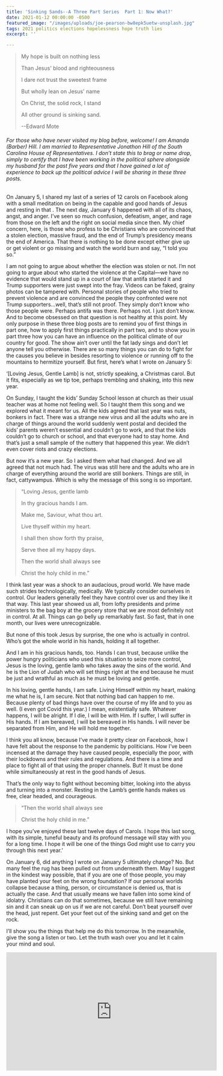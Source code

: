 ```yaml
---
title: 'Sinking Sands--A Three Part Series  Part 1: Now What?'
date: 2021-01-12 00:00:00 -0500
featured_image: "/images/uploads/joe-pearson-bw8epk5uetw-unsplash.jpg"
tags: 2021 politics elections hopelessness hope truth lies
excerpt: ''

---
```

> My hope is built on nothing less 
>
> Than Jesus' blood and righteousness
>
> I dare not trust the sweetest frame
>
> But wholly lean on Jesus' name
>
> On Christ, the solid rock, I stand
>
> All other ground is sinking sand.
>
> \--Edward Mote

###### For those who have never visited my blog before, welcome! I am Amanda (Barber) Hill. I am married to Representative Jonathon Hill of the South Carolina House of Representatives. I don’t state this to brag or name drop, simply to certify that I have been working in the political sphere alongside my husband for the past five years and that I have gained a lot of experience to back up the political advice I will be sharing in these three posts.

On January 5, I shared my last of a series of 12 carols on Facebook along with a small meditation on being in the capable and good hands of Jesus and resting in that . The next day, January 6 happened with all of its chaos, angst, and anger. I’ve seen so much confusion, defeatism, anger, and rage from those on the left and the right on social media since then. My chief concern, here, is those who profess to be Christians who are convinced that a stolen election, massive fraud, and the end of Trump’s presidency means the end of America. That there is nothing to be done except either give up or get violent or go missing and watch the world burn and say, “I told you so.”

I am not going to argue about whether the election was stolen or not. I’m not going to argue about who started the violence at the Capital—we have no evidence that would stand up in a court of law that antifa started it and Trump supporters were just swept into the fray. Videos can be faked, grainy photos can be tampered with. Personal stories of people who tried to prevent violence and are convinced the people they confronted were not Trump supporters…well, that’s still not proof. They simply don’t know who those people were. Perhaps antifa was there. Perhaps not. I just don’t know. And to become obsessed on that question is not healthy at this point. My only purpose in these three blog posts are to remind you of first things in part one, how to apply first things practically in part two, and to show you in part three how you can have an influence on the political climate of our country for good. The show ain’t over until the fat lady sings and don’t let anyone tell you otherwise. There are so many things you can do to fight for the causes you believe in besides resorting to violence or running off to the mountains to hermitize yourself. But first, here’s what I wrote on January 5:

‘\[Loving Jesus, Gentle Lamb\] is not, strictly speaking, a Christmas carol. But it fits, especially as we tip toe, perhaps trembling and shaking, into this new year.

On Sunday, I taught the kids’ Sunday School lesson at church as their usual teacher was at home not feeling well. So I taught them this song and we explored what it meant for us. All the kids agreed that last year was nuts, bonkers in fact. There was a strange new virus and all the adults who are in charge of things around the world suddenly went postal and decided the kids’ parents weren’t essential and couldn’t go to work, and that the kids couldn’t go to church or school, and that everyone had to stay home. And that’s just a small sample of the nuttery that happened this year. We didn’t even cover riots and crazy elections.

But now it’s a new year. So I asked them what had changed. And we all agreed that not much had. The virus was still here and the adults who are in charge of everything around the world are still bonkers. Things are still, in fact, cattywampus. Which is why the message of this song is so important.

> “Loving Jesus, gentle lamb
>
> In thy gracious hands I am.
>
> Make me, Saviour, what thou art.
>
> Live thyself within my heart.
>
> I shall then show forth thy praise,
>
> Serve thee all my happy days.
>
> Then the world shall always see
>
> Christ the holy child in me.”

I think last year was a shock to an audacious, proud world. We have made such strides technologically, medically. We typically consider ourselves in control. Our leaders generally feel they have control over us and they like it that way. This last year showed us all, from lofty presidents and prime ministers to the bag boy at the grocery store that we are most definitely not in control. At all. Things can go belly up remarkably fast. So fast, that in one month, our lives were unrecognizable.

But none of this took Jesus by surprise, the one who is actually in control. Who’s got the whole world in his hands, holding it all together.

And I am in his gracious hands, too. Hands I can trust, because unlike the power hungry politicians who used this situation to seize more control, Jesus is the loving, gentle lamb who takes away the sins of the world. And he is the Lion of Judah who will set things right at the end because he must be just and wrathful as much as he must be loving and gentle.

In his loving, gentle hands, I am safe. Living Himself within my heart, making me what he is, I am secure. Not that nothing bad can happen to me. Because plenty of bad things have over the course of my life and to you as well. (I even got Covid this year.) I mean, existentially safe. Whatever happens, I will be alright. If I die, I will be with Him. If I suffer, I will suffer in His hands. If I am bereaved, I will be bereaved in His hands. I will never be separated from Him, and He will hold me together.

I think you all know, because I’ve made it pretty clear on Facebook, how I have felt about the response to the pandemic by politicians. How I’ve been incensed at the damage they have caused people, especially the poor, with their lockdowns and their rules and regulations. And there is a time and place to fight all of that using the proper channels. But! It must be done while simultaneously at rest in the good hands of Jesus.

That’s the only way to fight without becoming bitter, looking into the abyss and turning into a monster. Resting in the Lamb’s gentle hands makes us free, clear headed, and courageous.

> “Then the world shall always see
>
> Christ the holy child in me.”

I hope you’ve enjoyed these last twelve days of Carols. I hope this last song, with its simple, tuneful beauty and its profound message will stay with you for a long time. I hope it will be one of the things God might use to carry you through this next year.’

On January 6, did anything I wrote on January 5 ultimately change? No. But many feel the rug has been pulled out from underneath them. May I suggest in the kindest way possible, that if you are one of those people, you may have planted your feet on the wrong foundation? If our personal worlds collapse because a thing, person, or circumstance is denied us, that is actually the case. And that usually means we have fallen into some kind of idolatry. Christians can do that sometimes, because we still have remaining sin and it can sneak up on us if we are not careful. Don’t beat yourself over the head, just repent. Get your feet out of the sinking sand and get on the rock.

I’ll show you the things that help me do this tomorrow. In the meanwhile, give the song a listen or two. Let the truth wash over you and let it calm your mind and soul.

<iframe width="560" height="315" src="https://www.youtube.com/embed/MouSJbPO9Vs" frameborder="0" allow="accelerometer; autoplay; clipboard-write; encrypted-media; gyroscope; picture-in-picture" allowfullscreen></iframe>